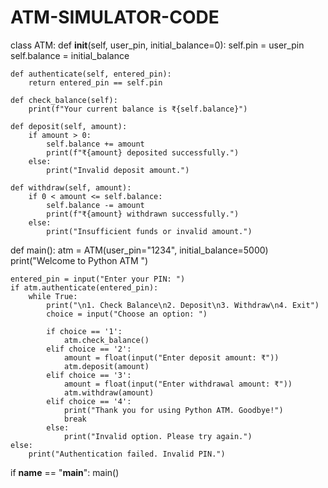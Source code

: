 # ATM-SIMULATOR-CODE 
class ATM:
    def __init__(self, user_pin, initial_balance=0):
        self.pin = user_pin
        self.balance = initial_balance

    def authenticate(self, entered_pin):
        return entered_pin == self.pin

    def check_balance(self):
        print(f"Your current balance is ₹{self.balance}")

    def deposit(self, amount):
        if amount > 0:
            self.balance += amount
            print(f"₹{amount} deposited successfully.")
        else:
            print("Invalid deposit amount.")

    def withdraw(self, amount):
        if 0 < amount <= self.balance:
            self.balance -= amount
            print(f"₹{amount} withdrawn successfully.")
        else:
            print("Insufficient funds or invalid amount.")

def main():
    atm = ATM(user_pin="1234", initial_balance=5000)
    print("Welcome to Python ATM ")

    entered_pin = input("Enter your PIN: ")
    if atm.authenticate(entered_pin):
        while True:
            print("\n1. Check Balance\n2. Deposit\n3. Withdraw\n4. Exit")
            choice = input("Choose an option: ")

            if choice == '1':
                atm.check_balance()
            elif choice == '2':
                amount = float(input("Enter deposit amount: ₹"))
                atm.deposit(amount)
            elif choice == '3':
                amount = float(input("Enter withdrawal amount: ₹"))
                atm.withdraw(amount)
            elif choice == '4':
                print("Thank you for using Python ATM. Goodbye!")
                break
            else:
                print("Invalid option. Please try again.")
    else:
        print("Authentication failed. Invalid PIN.")

if __name__ == "__main__":
    main()
